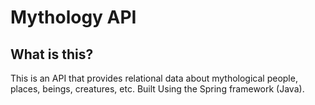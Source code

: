 # Mythology API

## What is this?

This is an API that provides relational data about mythological people, places, beings, creatures, etc. Built Using the Spring framework (Java).
